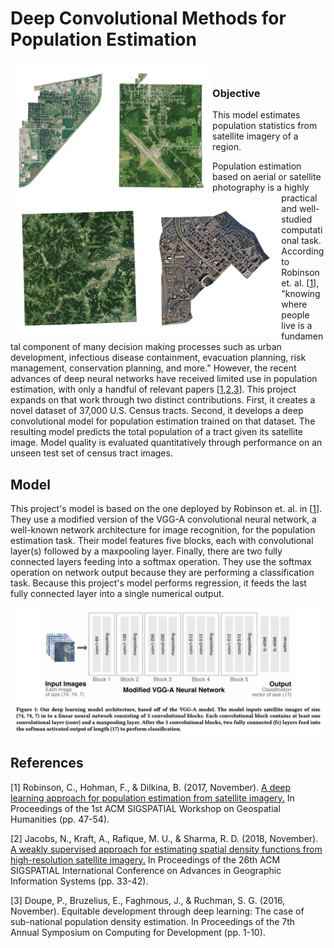 # Deep Convolutional Methods for Population Estimation

<p align="center">
    <img src="Sample1.jpg" align="left" height=220 />
    <img src="Sample3.jpg" align="left" height=220 />
    <img src="Sample4.jpg" align="left" height=220 />
    <img src="Sample5.jpg" align="left" height=220 />  
    <br />
</p>       


### Objective
This model estimates population statistics from satellite imagery of a region.

Population estimation based on aerial or satellite photography is a highly practical and well-studied computational task. According to Robinson et. al. [<a href=#1>1</a>], "knowing where people live is a fundamental component of many decision making processes such as urban development, infectious disease containment, evacuation planning, risk management, conservation planning, and more." However, the recent advances of deep neural networks have received limited use in population estimation, with only a handful of relevant papers [<a href=#1>1</a>,<a href=#2>2</a>,<a href=#3>3</a>]. This project expands on that work through two distinct contributions. First, it creates a novel dataset of 37,000 U.S. Census tracts. Second, it develops a deep convolutional model for population estimation trained on that dataset. The resulting model predicts the total population of a tract given its satellite image. Model quality is evaluated quantitatively through performance on an unseen test set of census tract images.

## Model

This project's model is based on the one deployed by Robinson et. al. in [<a href=#1>1</a>]. They use a modified version of the VGG-A convolutional neural network, a well-known network architecture for image recognition, for the population estimation task. Their model features five blocks, each with convolutional layer(s) followed by a maxpooling layer. Finally, there are two fully connected layers feeding into a softmax operation. They use the softmax operation on network output because they are performing a classification task. Because this project's model performs regression, it feeds the last fully connected layer into a single numerical output.

<img src="VGG-A.png">

## References

[<a id=1>1</a>] Robinson, C., Hohman, F., & Dilkina, B. (2017, November). <a href="https://deeppop.github.io/resources/robinson2017-deeppop.pdf">A deep learning approach for population estimation from satellite imagery.</a> In Proceedings of the 1st ACM SIGSPATIAL Workshop on Geospatial Humanities (pp. 47-54).

[<a id=2>2</a>] Jacobs, N., Kraft, A., Rafique, M. U., & Sharma, R. D. (2018, November). <a href="https://arxiv.org/pdf/1810.09528.pdf">A weakly supervised approach for estimating spatial density functions from high-resolution satellite imagery.</a> In Proceedings of the 26th ACM SIGSPATIAL International Conference on Advances in Geographic Information Systems (pp. 33-42).

[<a id=3>3</a>] Doupe, P., Bruzelius, E., Faghmous, J., & Ruchman, S. G. (2016, November). Equitable development through deep learning: The case of sub-national population density estimation. In Proceedings of the 7th Annual Symposium on Computing for Development (pp. 1-10).

